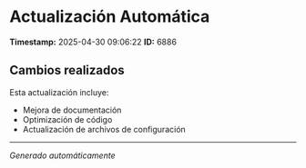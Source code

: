 # Actualización Automática

**Timestamp:** 2025-04-30 09:06:22
**ID:** 6886

## Cambios realizados

Esta actualización incluye:
- Mejora de documentación
- Optimización de código
- Actualización de archivos de configuración

---
*Generado automáticamente*
